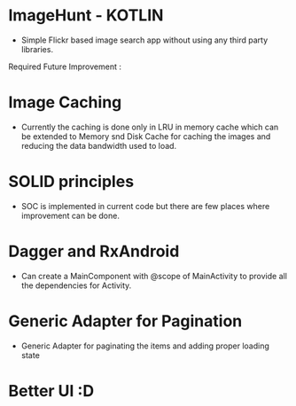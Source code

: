 # ImageHunt - KOTLIN

- Simple Flickr based image search app without using any third party libraries.



Required Future Improvement :

# Image Caching 

- Currently the caching is done only in LRU in memory cache which can be extended to Memory snd Disk Cache for caching the images and reducing the data bandwidth used to load.

# SOLID principles

- SOC is implemented in current code but there are few places where improvement can be done.

# Dagger and RxAndroid

- Can create a MainComponent with @scope of MainActivity to provide all the dependencies for Activity.

# Generic Adapter for Pagination

- Generic Adapter for paginating the items and adding proper loading state

# Better UI :D

